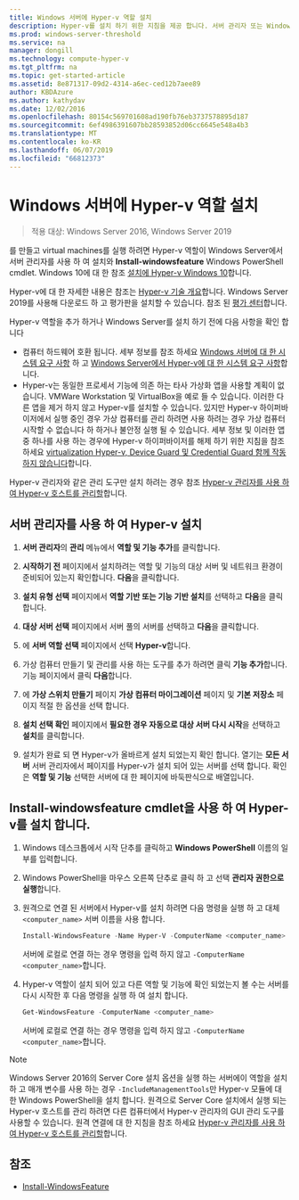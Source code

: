```yaml
---
title: Windows 서버에 Hyper-v 역할 설치
description: Hyper-v를 설치 하기 위한 지침을 제공 합니다. 서버 관리자 또는 Windows PowerShell을 사용 하 여
ms.prod: windows-server-threshold
ms.service: na
manager: dongill
ms.technology: compute-hyper-v
ms.tgt_pltfrm: na
ms.topic: get-started-article
ms.assetid: 8e871317-09d2-4314-a6ec-ced12b7aee89
author: KBDAzure
ms.author: kathydav
ms.date: 12/02/2016
ms.openlocfilehash: 80154c569701608ad190fb76eb3737578895d187
ms.sourcegitcommit: 6ef4986391607bb28593852d06cc6645e548a4b3
ms.translationtype: MT
ms.contentlocale: ko-KR
ms.lasthandoff: 06/07/2019
ms.locfileid: "66812373"
---
```

# <a name="install-the-hyper-v-role-on-windows-server"></a>Windows 서버에 Hyper-v 역할 설치

>적용 대상: Windows Server 2016, Windows Server 2019
  
를 만들고 virtual machines를 실행 하려면 Hyper-v 역할이 Windows Server에서 서버 관리자를 사용 하 여 설치와 **Install-windowsfeature** Windows PowerShell cmdlet. Windows 10에 대 한 참조 [설치에 Hyper-v Windows 10](https://docs.microsoft.com/virtualization/hyper-v-on-windows/quick-start/enable-hyper-v)합니다.

Hyper-v에 대 한 자세한 내용은 참조는 [Hyper-v 기술 개요](../Hyper-V-Technology-Overview.md)합니다. Windows Server 2019를 사용해 다운로드 하 고 평가판을 설치할 수 있습니다. 참조 된 [평가 센터](https://www.microsoft.com/evalcenter/evaluate-windows-server-2019)합니다.

Hyper-v 역할을 추가 하거나 Windows Server를 설치 하기 전에 다음 사항을 확인 합니다
- 컴퓨터 하드웨어 호환 됩니다. 세부 정보를 참조 하세요 [Windows 서버에 대 한 시스템 요구 사항](../../../get-started/System-Requirements.md) 하 고 [Windows Server에서 Hyper-v에 대 한 시스템 요구 사항](../System-requirements-for-Hyper-V-on-Windows.md)합니다.
- Hyper-v는 동일한 프로세서 기능에 의존 하는 타사 가상화 앱을 사용할 계획이 없습니다. VMWare Workstation 및 VirtualBox을 예로 들 수 있습니다. 이러한 다른 앱을 제거 하지 않고 Hyper-v를 설치할 수 있습니다. 있지만 Hyper-v 하이퍼바이저에서 실행 중인 경우 가상 컴퓨터를 관리 하려면 사용 하려는 경우 가상 컴퓨터 시작할 수 없습니다 하 하거나 불안정 실행 될 수 있습니다. 세부 정보 및 이러한 앱 중 하나를 사용 하는 경우에 Hyper-v 하이퍼바이저를 해제 하기 위한 지침을 참조 하세요 [virtualization Hyper-v, Device Guard 및 Credential Guard 함께 작동 하지 않습니다](https://support.microsoft.com/help/3204980/virtualization-applications-do-not-work-together-with-hyper-v-device-g)합니다.

Hyper-v 관리자와 같은 관리 도구만 설치 하려는 경우 참조 [Hyper-v 관리자를 사용 하 여 Hyper-v 호스트를 관리할](../Manage/Remotely-manage-Hyper-V-hosts.md)합니다.
  
## <a name="install-hyper-v-by-using-server-manager"></a>서버 관리자를 사용 하 여 Hyper-v 설치  
  
1. **서버 관리자**의 **관리** 메뉴에서 **역할 및 기능 추가**를 클릭합니다.  
  
2. **시작하기 전** 페이지에서 설치하려는 역할 및 기능의 대상 서버 및 네트워크 환경이 준비되어 있는지 확인합니다. **다음**을 클릭합니다.  
  
3. **설치 유형 선택** 페이지에서 **역할 기반 또는 기능 기반 설치**를 선택하고 **다음**을 클릭합니다.  
  
4. **대상 서버 선택** 페이지에서 서버 풀의 서버를 선택하고 **다음**을 클릭합니다.  
  
5. 에 **서버 역할 선택** 페이지에서 선택 **Hyper-v**합니다.  
  
6. 가상 컴퓨터 만들기 및 관리를 사용 하는 도구를 추가 하려면 클릭 **기능 추가**합니다. 기능 페이지에서 클릭 **다음**합니다.  
  
7. 에 **가상 스위치 만들기** 페이지 **가상 컴퓨터 마이그레이션** 페이지 및 **기본 저장소** 페이지 적절 한 옵션을 선택 합니다.  
  
8. **설치 선택 확인** 페이지에서 **필요한 경우 자동으로 대상 서버 다시 시작**을 선택하고 **설치**를 클릭합니다.  
  
9. 설치가 완료 되 면 Hyper-v가 올바르게 설치 되었는지 확인 합니다. 열기는 **모든 서버** 서버 관리자에서 페이지를 Hyper-v가 설치 되어 있는 서버를 선택 합니다. 확인은 **역할 및 기능** 선택한 서버에 대 한 페이지에 바둑판식으로 배열입니다.  
  
## <a name="install-hyper-v-by-using-the-install-windowsfeature-cmdlet"></a>Install-windowsfeature cmdlet을 사용 하 여 Hyper-v를 설치 합니다.  
  
1. Windows 데스크톱에서 시작 단추를 클릭하고 **Windows PowerShell** 이름의 일부를 입력합니다.  
  
2. Windows PowerShell을 마우스 오른쪽 단추로 클릭 하 고 선택 **관리자 권한으로 실행**합니다.  
  
3. 원격으로 연결 된 서버에서 Hyper-v를 설치 하려면 다음 명령을 실행 하 고 대체 `<computer_name>` 서버 이름을 사용 합니다.  
  
    ```powershell
    Install-WindowsFeature -Name Hyper-V -ComputerName <computer_name> -IncludeManagementTools -Restart  
    ```  
  
    서버에 로컬로 연결 하는 경우 명령을 입력 하지 않고 `-ComputerName <computer_name>`합니다.  
  
4. Hyper-v 역할이 설치 되어 있고 다른 역할 및 기능에 확인 되었는지 볼 수는 서버를 다시 시작한 후 다음 명령을 실행 하 여 설치 합니다.  
  
    ```powershell
    Get-WindowsFeature -ComputerName <computer_name>  
    ```  
  
    서버에 로컬로 연결 하는 경우 명령을 입력 하지 않고 `-ComputerName <computer_name>`합니다.  
  
> [!NOTE]  
> Windows Server 2016의 Server Core 설치 옵션을 실행 하는 서버에이 역할을 설치 하 고 매개 변수를 사용 하는 경우 `-IncludeManagementTools`만 Hyper-v 모듈에 대 한 Windows PowerShell을 설치 합니다. 원격으로 Server Core 설치에서 실행 되는 Hyper-v 호스트를 관리 하려면 다른 컴퓨터에서 Hyper-v 관리자의 GUI 관리 도구를 사용할 수 있습니다. 원격 연결에 대 한 지침을 참조 하세요 [Hyper-v 관리자를 사용 하 여 Hyper-v 호스트를 관리할](../Manage/Remotely-manage-Hyper-V-hosts.md)합니다.  
  
## <a name="see-also"></a>참조  
  
- [Install-WindowsFeature](https://docs.microsoft.com/powershell/module/Microsoft.Windows.ServerManager.Migration/Install-WindowsFeature)  
